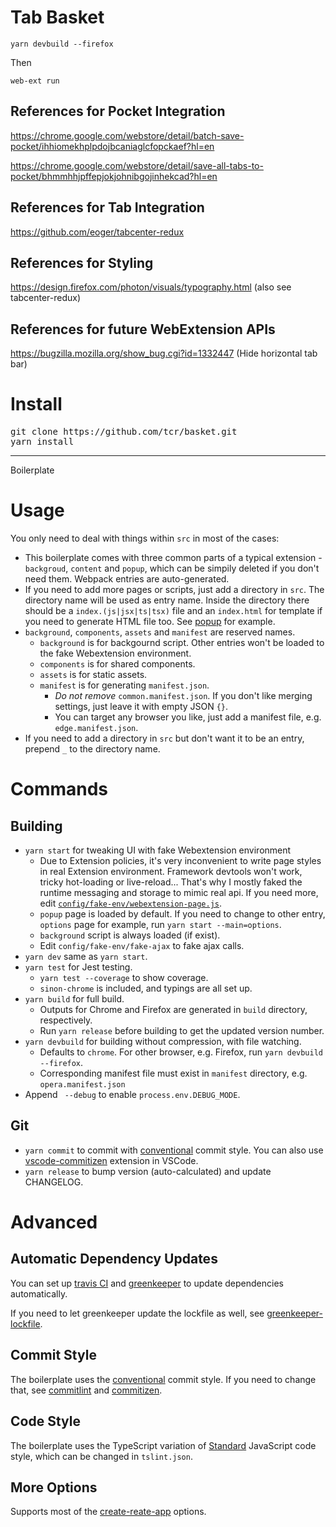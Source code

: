 # Tab Basket

```
yarn devbuild --firefox
```

Then

```
web-ext run
```

## References for Pocket Integration

https://chrome.google.com/webstore/detail/batch-save-pocket/ihhiomekhplpdojbcaniaglcfopckaef?hl=en

https://chrome.google.com/webstore/detail/save-all-tabs-to-pocket/bhmmhhjpffepjokjohnibgojinhekcad?hl=en

## References for Tab Integration

https://github.com/eoger/tabcenter-redux

## References for Styling

https://design.firefox.com/photon/visuals/typography.html (also see tabcenter-redux)

## References for future WebExtension APIs

https://bugzilla.mozilla.org/show_bug.cgi?id=1332447 (Hide horizontal tab bar)

# Install

<pre>
git clone https://github.com/tcr/basket.git
yarn install
</pre>

---

Boilerplate

# Usage

You only need to deal with things within `src` in most of the cases:

- This boilerplate comes with three common parts of a typical extension - `backgroud`, `content` and `popup`, which can be simpily deleted if you don't need them. Webpack entries are auto-generated.
- If you need to add more pages or scripts, just add a directory in `src`. The directory name will be used as entry name. Inside the directory there should be a `index.(js|jsx|ts|tsx)` file and an `index.html` for template if you need to generate HTML file too. See [popup](https://github.com/crimx/create-react-typescript-sass-webextension/tree/master/src/popup) for example.
- `background`, `components`, `assets` and `manifest` are reserved names.
  - `background` is for backgournd script. Other entries won't be loaded to the fake Webextension environment.
  - `components` is for shared components.
  - `assets` is for static assets.
  - `manifest` is for generating `manifest.json`.
    - *Do not remove* `common.manifest.json`. If you don't like merging settings, just leave it with empty JSON `{}`.
    - You can target any browser you like, just add a manifest file, e.g. `edge.manifest.json`.
- If you need to add a directory in `src` but don't want it to be an entry, prepend `_` to the directory name.

# Commands

## Building

- `yarn start` for tweaking UI with fake Webextension environment
  - Due to Extension policies, it's very inconvenient to write page styles in real Extension environment. Framework devtools won't work, tricky hot-loading or live-reload... That's why I mostly faked the runtime messaging and storage to mimic real api. If you need more, edit [`config/fake-env/webextension-page.js`](https://github.com/crimx/create-react-typescript-sass-webextension/blob/master/config/fake-env/webextension-page.js).
  - `popup` page is loaded by default. If you need to change to other entry, `options` page for example, run `yarn start --main=options`.
  - `background` script is always loaded (if exist).
  - Edit `config/fake-env/fake-ajax` to fake ajax calls.
- `yarn dev` same as `yarn start`.
- `yarn test` for Jest testing.
  - `yarn test --coverage` to show coverage.
  - `sinon-chrome` is included, and typings are all set up.
- `yarn build` for full build.
  - Outputs for Chrome and Firefox are generated in `build` directory, respectively.
  - Run `yarn release` before building to get the updated version number.
- `yarn devbuild` for building without compression, with file watching.
  - Defaults to `chrome`. For other browser, e.g. Firefox, run `yarn devbuild --firefox`.
  - Corresponding manifest file must exist in `manifest` directory, e.g. `opera.manifest.json`
- Append ` --debug` to enable `process.env.DEBUG_MODE`.

## Git

- `yarn commit` to commit with [conventional](https://conventionalcommits.org) commit style. You can also use [vscode-commitizen](https://github.com/KnisterPeter/vscode-commitizen) extension in VSCode.
- `yarn release` to bump version (auto-calculated) and update CHANGELOG.

# Advanced

## Automatic Dependency Updates

You can set up [travis CI](travis-ci.org) and [greenkeeper](https://greenkeeper.io) to update dependencies automatically.

If you need to let greenkeeper update the lockfile as well, see [greenkeeper-lockfile](https://github.com/greenkeeperio/greenkeeper-lockfile).

## Commit Style

The boilerplate uses the [conventional](https://conventionalcommits.org) commit style. If you need to change that, see [commitlint](https://github.com/marionebl/commitlint#shared-configuration) and [commitizen](https://github.com/commitizen/cz-cli#adapters).

## Code Style

The boilerplate uses the TypeScript variation of [Standard](https://github.com/blakeembrey/tslint-config-standard) JavaScript code style, which can be changed in `tslint.json`.

## More Options

Supports most of the [create-reate-app](https://github.com/facebookincubator/create-react-app) options.
